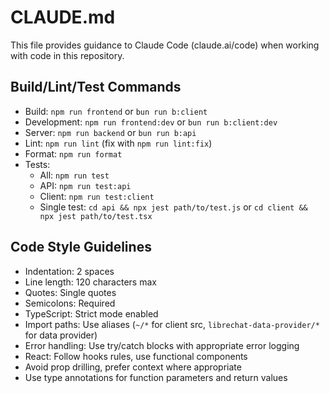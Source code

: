 # CLAUDE.md

This file provides guidance to Claude Code (claude.ai/code) when working with code in this repository.

## Build/Lint/Test Commands
- Build: `npm run frontend` or `bun run b:client` 
- Development: `npm run frontend:dev` or `bun run b:client:dev`
- Server: `npm run backend` or `bun run b:api`
- Lint: `npm run lint` (fix with `npm run lint:fix`)
- Format: `npm run format`
- Tests: 
  - All: `npm run test`
  - API: `npm run test:api`
  - Client: `npm run test:client`
  - Single test: `cd api && npx jest path/to/test.js` or `cd client && npx jest path/to/test.tsx`

## Code Style Guidelines
- Indentation: 2 spaces
- Line length: 120 characters max
- Quotes: Single quotes
- Semicolons: Required
- TypeScript: Strict mode enabled
- Import paths: Use aliases (`~/*` for client src, `librechat-data-provider/*` for data provider)
- Error handling: Use try/catch blocks with appropriate error logging
- React: Follow hooks rules, use functional components
- Avoid prop drilling, prefer context where appropriate
- Use type annotations for function parameters and return values